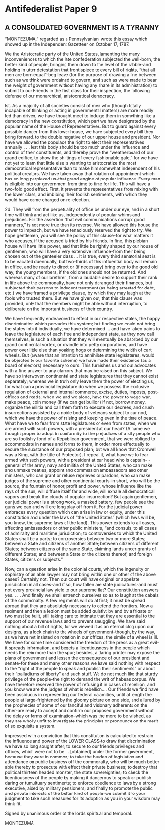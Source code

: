 # Antifederalist Paper 9
## A CONSOLIDATED GOVERNMENT IS A TYRANNY
 
“MONTEZUMA,” regarded as a Pennsylvanian, wrote this essay which showed up in the Independent Gazetteer on October 17, 1787.

We the Aristocratic party of the United States, lamenting the many inconveniences to which the late confederation subjected the well-born, the better kind of people, bringing them down to the level of the rabble-and holding in utter detestation that frontispiece to every bill of rights, “that all men are born equal”-beg leave (for the purpose of drawing a line between such as we think were ordained to govern, and such as were made to bear the weight of government without having any share in its administration) to submit to our Friends in the first class for their inspection, the following defense of our monarchical, aristocratical democracy.

lst. As a majority of all societies consist of men who (though totally incapable of thinking or acting in governmental matters) are more readily led than driven, we have thought meet to indulge them in something like a democracy in the new constitution, which part we have designated by the popular name of the House of Representatives. But to guard against every possible danger from this lower house, we have subjected every bill they bring forward, to the double negative of our upper house and president. Nor have we allowed the populace the right to elect their representatives annually . . . lest this body should be too much under the influence and control of their constituents, and thereby prove the “weatherboard of our grand edifice, to show the shiftings of every fashionable gale,”-for we have not yet to learn that little else is wanting to aristocratize the most democratical representative than to make him somewhat independent of his political creators. We have taken away that rotation of appointment which has so long perplexed us-that grand engine of popular influence. Every man is eligible into our government from time to time for life. This will have a two-fold good effect. First, it prevents the representatives from mixing with the lower class, and imbibing their foolish sentiments, with which they would have come charged on re-election.

2d. They will from the perpetuality of office be under our eye, and in a short time will think and act like us, independently of popular whims and prejudices. For the assertion “that evil communications corrupt good manners,” is not more true than its reverse. We have allowed this house the power to impeach, but we have tenaciously reserved the right to try. We hope gentlemen, you will see the policy of this clause-for what matters it who accuses, if the accused is tried by his friends. In fine, this plebian house will have little power, and that little be rightly shaped by our house of gentlemen, who will have a very extensive influence-from their being chosen out of the genteeler class … It is true, every third senatorial seat is to be vacated duennually, but two-thirds of this influential body will remain in office, and be ready to direct or (if necessary) bring over to the good old way, the young members, if the old ones should not be returned. And whereas many of our brethren, from a laudable desire to support their rank in life above the commonalty, have not only deranged their finances, but subjected their persons to indecent treatment (as being arrested for debt, etc.) we have framed a privilege clause, by which they may laugh at the fools who trusted them. But we have given out, that this clause was provided, only that the members might be able without interruption, to deliberate on the important business of their country.

We have frequently endeavored to effect in our respective states, the happy discrimination which pervades this system; but finding we could not bring the states into it individually, we have determined … and have taken pains to leave the legislature of each free and independent state, as they now call themselves, in such a situation that they will eventually be absorbed by our grand continental vortex, or dwindle into petty corporations, and have power over little else than yoaking hogs or determining the width of cart wheels. But (aware that an intention to annihilate state legislatures, would be objected to our favorite scheme) we have made their existence (as a board of electors) necessary to ours. This furnishes us and our advocates with a fine answer to any clamors that may be raised on this subject. We have so interwoven continental and state legislatures that they cannot exist separately; whereas we in truth only leave them the power of electing us, for what can a provincial legislature do when we possess the exclusive regulation of external and internal commerce, excise, duties, imposts, post-offices and roads; when we and we alone, have the power to wage war, make peace, coin money (if we can get bullion) if not, borrow money, organize the militia and call them forth to execute our decrees, and crush insurrections assisted by a noble body of veterans subject to our nod, which we have the power of raising and keeping even in the time of peace. What have we to fear from state legislatures or even from states, when we are armed with such powers, with a president at our head? (A name we thought proper to adopt in conformity to the prejudices of a silly people who are so foolishly fond of a Republican government, that we were obliged to accommodate in names and forms to them, in order more effectually to secure the substance of our proposed plan; but we all know that Cromwell was a King, with the title of Protector). I repeat it, what have we to fear armed with such powers, with a president at our head who is captain- -general of the army, navy and militia of the United States, who can make and unmake treaties, appoint and commission ambassadors and other ministers, who can grant or refuse reprieves or pardons, who can make judges of the supreme and other continental courts-in short, who will be the source, the fountain of honor, profit and power, whose influence like the rays of the sun, will diffuse itself far and wide, will exhale all democratical vapors and break the clouds of popular insurrection? But again gentlemen, our judicial power is a strong work, a masked battery, few people see the guns we can and will ere long play off from it. For the judicial power embraces every question which can arise in law or equity, under this constitution and under the laws of “the United States” (which laws will be, you know, the supreme laws of the land). This power extends to all cases, affecting ambassadors or other public ministers, “and consuls; to all cases of admiralty and maritime jurisdiction; to controversies to which the United States shall be a party; to controversies between two or more States; between a State and citizens of another State; between citizens of different States; between citizens of the same State, claiming lands under grants of different States; and between a State or the citizens thereof, and foreign States, citizens or subjects.”

Now, can a question arise in the colonial courts, which the ingenuity or sophistry of an able lawyer may not bring within one or other of the above cases? Certainly not. Then our court will have original or appellate jurisdiction in all cases-and if so, how fallen are state judicatures-and must not every provincial law yield to our supreme flat? Our constitution answers yes. . . . And finally we shall entrench ourselves so as to laugh at the cabals of the commonalty. A few regiments will do at first; it must be spread abroad that they are absolutely necessary to defend the frontiers. Now a regiment and then a legion must be added quietly; by and by a frigate or two must be built, still taking care to intimate that they are essential to the support of our revenue laws and to prevent smuggling. We have said nothing about a bill of rights, for we viewed it as an eternal clog upon our designs, as a lock chain to the wheels of government-though, by the way, as we have not insisted on rotation in our offices, the simile of a wheel is ill. We have for some time considered the freedom of the press as a great evil-it spreads information, and begets a licentiousness in the people which needs the rein more than the spur; besides, a daring printer may expose the plans of government and lessen the consequence of our president and senate-for these and many other reasons we have said nothing with respect to the “right of the people to speak and publish their sentiments” or about their “palladiums of liberty” and such stuff. We do not much like that sturdy privilege of the people-the right to demand the writ of habeas corpus. We have therefore reserved the power of refusing it in cases of rebellion, and you know we are the judges of what is rebellion…. Our friends we find have been assiduous in representing our federal calamities, until at length the people at large-frightened by the gloomy picture on one side, and allured by the prophecies of some of our fanciful and visionary adherents on the other-are ready to accept and confirm our proposed government without the delay or forms of examination–which was the more to be wished, as they are wholly unfit to investigate the principles or pronounce on the merit of so exquisite a system.

Impressed with a conviction that this constitution is calculated to restrain the influence and power of the LOWER CLASS-to draw that discrimination we have so long sought after; to secure to our friends privileges and offices, which were not to be … [obtained] under the former government, because they were in common; to take the burden of legislation and attendance on public business off the commonalty, who will be much better able thereby to prosecute with effect their private business; to destroy that political thirteen headed monster, the state sovereignties; to check the licentiousness of the people by making it dangerous to speak or publish daring or tumultuary sentiments; to enforce obedience to laws by a strong executive, aided by military pensioners; and finally to promote the public and private interests of the better kind of people-we submit it to your judgment to take such measures for its adoption as you in your wisdom may think fit.

Signed by unanimous order of the lords spiritual and temporal.

MONTEZUMA
